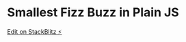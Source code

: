 # Smallest Fizz Buzz in Plain JS

[Edit on StackBlitz ⚡️](https://stackblitz.com/edit/smallest-fizz-buzz-in-js)